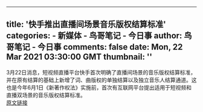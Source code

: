 
---
title: '快手推出直播间场景音乐版权结算标准'
categories: 
    - 新媒体
    - 鸟哥笔记 - 今日事
author: 鸟哥笔记 - 今日事
comments: false
date: Mon, 22 Mar 2021 03:30:00 GMT
thumbnail: ''
---

<div>   
3月22日消息，短视频直播平台快手首次明确了直播间场景的音乐版权结算标准，并在原有结算的基础上新增了词、曲版权的单独结算以及独立音乐人结算通道。这也是今年6月1日《新著作权法》实施前，首次有互联网平台提出适用于短视频和直播双场景的音乐版权结算标准。<br><a href="https://www.niaogebiji.com/pc/bulletin/detail?id=7349">原文链接</a>  
</div>
            